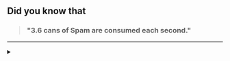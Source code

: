 ## Did you know that

<h3>
  <blockquote>
<!--START_SECTION:debris-->                                                                                                                                                                                                                                                                           
"3.6 cans of Spam are consumed each second."
<!--END_SECTION:debris-->
  </blockquote>
</h3>

-----

<details>
  <summary></summary>

<img src="https://github-readme-stats.vercel.app/api?show_icons=true&hide=issues&username=ekickx"> <img src="https://github-readme-stats.vercel.app/api/top-langs/?layout=compact&username=ekickx">

</details>
